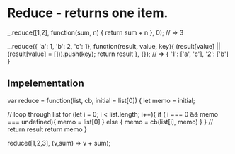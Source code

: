 # Reduce - returns one item.


_.reduce([1,2], function(sum, n) {
  return sum + n
}, 0);
  // => 3


_.reduce({ 'a': 1, 'b': 2, 'c': 1}, function(result, value, key){
    (result[value] || (result[value] = [])).push(key);
    return result
}, {});
  // => { '1': ['a', 'c'], '2': ['b'] }


## Impelementation

var reduce = function(list, cb, initial = list[0]) {
  let memo = initial;

  // loop through list
  for (let i = 0; i < list.length; i++){
    if ( i === 0 && memo === undefined){
      memo = list[0]
    } else {
      memo = cb(list[i], memo)
    }
  }
  // return result
  return memo
}  

reduce([1,2,3], (v,sum) => v + sum);

